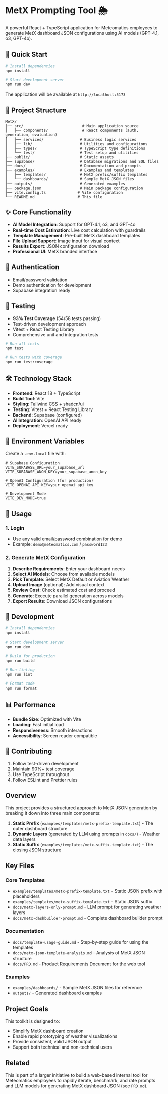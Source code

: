 # MetX Prompting Tool 🌦️

A powerful React + TypeScript application for Meteomatics employees to generate MetX dashboard JSON configurations using AI models (GPT-4.1, o3, GPT-4o).

## 🚀 Quick Start

```bash
# Install dependencies
npm install

# Start development server
npm run dev
```

The application will be available at `http://localhost:5173`

## 📁 Project Structure

```
MetX/
├── src/                          # Main application source
│   ├── components/               # React components (auth, generation, evaluation)
│   ├── services/                # Business logic services
│   ├── lib/                     # Utilities and configurations
│   ├── types/                   # TypeScript type definitions
│   └── test/                    # Test setup and utilities
├── public/                      # Static assets
├── supabase/                    # Database migrations and SQL files
├── docs/                        # Documentation and prompts
├── examples/                    # Examples and templates
│   ├── templates/               # MetX prefix/suffix templates
│   └── dashboards/              # Sample MetX JSON files
├── outputs/                     # Generated examples
├── package.json                 # Main package configuration
├── vite.config.ts              # Vite configuration
└── README.md                   # This file
```

## ✨ Core Functionality
- **AI Model Integration**: Support for GPT-4.1, o3, and GPT-4o
- **Real-time Cost Estimation**: Live cost calculation with guardrails
- **Template Management**: Pre-built MetX dashboard templates
- **File Upload Support**: Image input for visual context
- **Results Export**: JSON configuration download
- **Professional UI**: MetX branded interface

## 🔐 Authentication
- Email/password validation
- Demo authentication for development
- Supabase integration ready

## 🧪 Testing
- **93% Test Coverage** (54/58 tests passing)
- Test-driven development approach
- Vitest + React Testing Library
- Comprehensive unit and integration tests

```bash
# Run all tests
npm test

# Run tests with coverage
npm run test:coverage
```

## 🛠️ Technology Stack

- **Frontend**: React 18 + TypeScript
- **Build Tool**: Vite
- **Styling**: Tailwind CSS + shadcn/ui
- **Testing**: Vitest + React Testing Library
- **Backend**: Supabase (configured)
- **AI Integration**: OpenAI API ready
- **Deployment**: Vercel ready

## 🔧 Environment Variables

Create a `.env.local` file with:

```env
# Supabase Configuration
VITE_SUPABASE_URL=your_supabase_url
VITE_SUPABASE_ANON_KEY=your_supabase_anon_key

# OpenAI Configuration (for production)
VITE_OPENAI_API_KEY=your_openai_api_key

# Development Mode
VITE_DEV_MODE=true
```

## 🎯 Usage

### 1. Login
- Use any valid email/password combination for demo
- Example: `demo@meteomatics.com` / `password123`

### 2. Generate MetX Configuration
1. **Describe Requirements**: Enter your dashboard needs
2. **Select AI Models**: Choose from available models
3. **Pick Template**: Select MetX Default or Aviation Weather
4. **Upload Image** (optional): Add visual context
5. **Review Cost**: Check estimated cost and proceed
6. **Generate**: Execute parallel generation across models
7. **Export Results**: Download JSON configurations

## 🚀 Development

```bash
# Install dependencies
npm install

# Start development server
npm run dev

# Build for production
npm run build

# Run linting
npm run lint

# Format code
npm run format
```

## 📊 Performance

- **Bundle Size**: Optimized with Vite
- **Loading**: Fast initial load
- **Responsiveness**: Smooth interactions
- **Accessibility**: Screen reader compatible

## 🤝 Contributing

1. Follow test-driven development
2. Maintain 90%+ test coverage
3. Use TypeScript throughout
4. Follow ESLint and Prettier rules

## Overview

This project provides a structured approach to MetX JSON generation by breaking it down into three main components:
1. **Static Prefix** (`examples/templates/metx-prefix-template.txt`) - The outer dashboard structure
2. **Dynamic Layers** (generated by LLM using prompts in `docs/`) - Weather data layers
3. **Static Suffix** (`examples/templates/metx-suffix-template.txt`) - The closing JSON structure

## Key Files

### Core Templates
- `examples/templates/metx-prefix-template.txt` - Static JSON prefix with placeholders
- `examples/templates/metx-suffix-template.txt` - Static JSON suffix
- `docs/metx-layers-only-prompt.md` - LLM prompt for generating weather layers
- `docs/metx-dashbuilder-prompt.md` - Complete dashboard builder prompt

### Documentation
- `docs/template-usage-guide.md` - Step-by-step guide for using the templates
- `docs/metx-json-template-analysis.md` - Analysis of MetX JSON structure
- `docs/PRD.md` - Product Requirements Document for the web tool

### Examples
- `examples/dashboards/` - Sample MetX JSON files for reference
- `outputs/` - Generated dashboard examples

## Project Goals

This toolkit is designed to:
- Simplify MetX dashboard creation
- Enable rapid prototyping of weather visualizations
- Provide consistent, valid JSON output
- Support both technical and non-technical users

## Related

This is part of a larger initiative to build a web-based internal tool for Meteomatics employees to rapidly iterate, benchmark, and rate prompts and LLM models for generating MetX dashboard JSON (see `PRD.md`). 